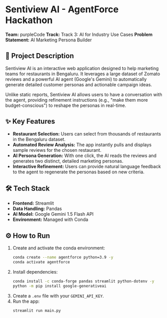 # Sentiview AI - AgentForce Hackathon

**Team:** purpleCode
**Track:** Track 3: AI for Industry Use Cases
**Problem Statement:** AI Marketing Persona Builder

## 🚀 Project Description

Sentiview AI is an interactive web application designed to help marketing teams for restaurants in Bengaluru. It leverages a large dataset of Zomato reviews and a powerful AI agent (Google's Gemini) to automatically generate detailed customer personas and actionable campaign ideas.

Unlike static reports, Sentiview AI allows users to have a conversation with the agent, providing refinement instructions (e.g., "make them more budget-conscious") to reshape the personas in real-time.

## ✨ Key Features

* **Restaurant Selection:** Users can select from thousands of restaurants in the Bengaluru dataset.
* **Automated Review Analysis:** The app instantly pulls and displays sample reviews for the chosen restaurant.
* **AI Persona Generation:** With one click, the AI reads the reviews and generates two distinct, detailed marketing personas.
* **Interactive Refinement:** Users can provide natural language feedback to the agent to regenerate the personas based on new criteria.

## 🛠️ Tech Stack

* **Frontend:** Streamlit
* **Data Handling:** Pandas
* **AI Model:** Google Gemini 1.5 Flash API
* **Environment:** Managed with Conda

## ⚙️ How to Run

1.  Create and activate the conda environment:
    ```bash
    conda create --name agentforce python=3.9 -y
    conda activate agentforce
    ```
2.  Install dependencies:
    ```bash
    conda install -c conda-forge pandas streamlit python-dotenv -y
    python -m pip install google-generativeai
    ```
3.  Create a `.env` file with your `GEMINI_API_KEY`.
4.  Run the app:
    ```bash
    streamlit run main.py
    ```